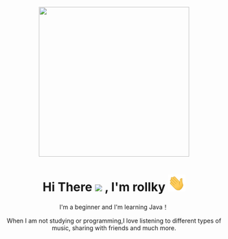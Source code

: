 <p align="Center" ><img src="https://camo.githubusercontent.com/3b7c592ede97b6138ffd4b1cc1541c2f3b11fd39/687474703a2f2f33312e6d656469612e74756d626c722e636f6d2f31376665613932306666333665663466356238373764353231366137616164392f74756d626c725f6d6f39786a65387a5a34317163626975666f315f313238302e676966" height="350px" width ="350px"></p>


<h1 align="Center">  Hi There <img src="https://media.giphy.com/media/WUlplcMpOCEmTGBtBW/giphy.gif" width="40px"> , I'm rollky <img src="https://raw.githubusercontent.com/ABSphreak/ABSphreak/master/gifs/Hi.gif" width="40px" /> </h1>

<p align="center">I'm a beginner and I'm learning Java！</p>
<p align="center">When I am not studying or programming,I love listening to different types of music, sharing with friends and much more.</p>
